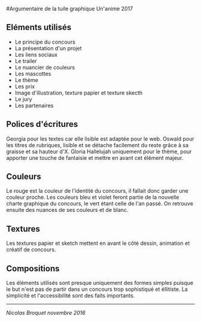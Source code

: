 #Argumentaire de la tuile graphique Un'anime 2017

## Eléments utilisés
- Le principe du concours
- La présentation d'un projet
- Les liens sociaux
- Le trailer
- Le nuancier de couleurs
- Les mascottes
- Le thème
- Les prix
- Image d'illustration, texture papier et texture skecth
- Le jury
- Les partenaires

## Polices d'écritures
Georgia pour les textes car elle lisible est adaptée pour le web.
Oswald pour les titres de rubriques, lisible et se détache facilement du reste grâce à sa graisse et sa hauteur d'X.
Gloria Hallelujah uniquement pour le thème, pour apporter une touche de fantaisie et mettre en avant cet élément majeur.

## Couleurs
Le rouge est la couleur de l'identité du concours, il fallait donc garder une couleur proche.
Les couleurs bleu et violet feront partie de la nouvelle charte graphique du concours, le vert étant celle de l'an passé.
On retrouve ensuite des nuances de ses couleurs et de blanc.

## Textures
Les textures papier et sketch mettent en avant le côté dessin, animation et créatif de concours.


## Compositions
Les éléments utilisés sont presque uniquement des formes simples puisque le but n'est pas de partir dans un concours trop sophistiqué et éllitiste.
La simplicité et l'accessibilité sont des faits importants.


----------------
*Nicolas Broquet novembre 2016*
